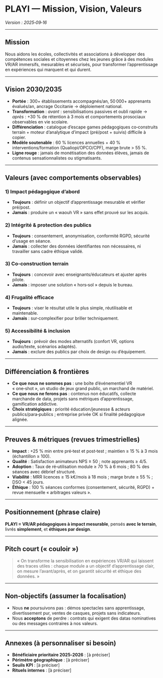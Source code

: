 # PLAYI — Mission, Vision, Valeurs

*Version : 2025‑09‑16*

---

## Mission
Nous aidons les écoles, collectivités et associations à développer des compétences sociales et citoyennes chez les jeunes grâce à des modules VR/AR immersifs, mesurables et sécurisés, pour transformer l’apprentissage en expériences qui marquent et qui durent.

---

## Vision 2030/2035
- **Portée** : 300+ établissements accompagnés/an, 50 000+ apprenants évalués/an, ancrage Occitanie → déploiement national.
- **Transformation** : *avant* : sensibilisations passives et oubli rapide → *après* : +30 % de rétention à 3 mois et comportements prosociaux observables en vie scolaire.
- **Différenciation** : catalogue d’escape games pédagogiques co‑construits terrain + moteur d’analytique d’impact (pré/post + suivis) difficile à copier.
- **Modèle soutenable** : 60 % licences annuelles + 40 % interventions/formation (Qualiopi/OPCO/CPF), marge brute > 55 %.
- **Ligne rouge** : jamais de monétisation des données élèves, jamais de contenus sensationnalistes ou stigmatisants.

---

## Valeurs (avec comportements observables)

### 1) Impact pédagogique d’abord
- **Toujours** : définir un objectif d’apprentissage mesurable et vérifier pré/post.
- **Jamais** : produire un « waouh VR » sans effet prouvé sur les acquis.

### 2) Intégrité & protection des publics
- **Toujours** : consentement, anonymisation, conformité RGPD, sécurité d’usage en séance.
- **Jamais** : collecter des données identifiantes non nécessaires, ni travailler sans cadre éthique validé.

### 3) Co‑construction terrain
- **Toujours** : concevoir avec enseignants/éducateurs et ajuster après pilote.
- **Jamais** : imposer une solution « hors‑sol » depuis le bureau.

### 4) Frugalité efficace
- **Toujours** : viser le résultat utile le plus simple, réutilisable et maintenable.
- **Jamais** : sur‑complexifier pour briller techniquement.

### 5) Accessibilité & inclusion
- **Toujours** : prévoir des modes alternatifs (confort VR, options audio/texte, scénarios adaptés).
- **Jamais** : exclure des publics par choix de design ou d’équipement.

---

## Différenciation & frontières
- **Ce que nous ne sommes pas** : une boîte d’événementiel VR « one‑shot », un studio de jeux grand public, un marchand de matériel.
- **Ce que nous ne ferons pas** : contenus non éducatifs, collecte marchande de data, projets sans métriques d’apprentissage, gamification addictive.
- **Choix stratégiques** : priorité éducation/jeunesse & acteurs publics/para‑publics ; entreprise privée OK si finalité pédagogique alignée.

---

## Preuves & métriques (revues trimestrielles)
- **Impact** : +25 % min entre pré‑test et post‑test ; maintien ≥ 15 % à 3 mois (échantillon ≥ 100).
- **Qualité** : Satisfaction animateurs NPS ≥ 50 ; note apprenants ≥ 4/5.
- **Adoption** : Taux de ré‑utilisation module ≥ 70 % à 6 mois ; 80 % des séances avec débrief structuré.
- **Viabilité** : MRR licences ≥ 15 k€/mois à 18 mois ; marge brute ≥ 55 % ; DSO < 45 jours.
- **Éthique** : 100 % séances conformes (consentement, sécurité, RGPD) + revue mensuelle « arbitrages valeurs ».

---

## Positionnement (phrase claire)
**PLAYI = VR/AR pédagogiques à impact mesurable**, pensés **avec le terrain**, livrés **simplement**, et **éthiques par design**.

---

## Pitch court (« couloir »)
> « On transforme la sensibilisation en expériences VR/AR qui laissent des traces utiles : chaque module a un objectif d’apprentissage clair, on mesure l’avant/après, et on garantit sécurité et éthique des données. »

---

## Non‑objectifs (assumer la focalisation)
- Nous **ne** poursuivons pas : démos spectacles sans apprentissage, divertissement pur, ventes de casques, projets sans indicateurs.
- Nous **acceptons** de perdre : contrats qui exigent des datas nominatives ou des messages contraires à nos valeurs.

---

## Annexes (à personnaliser si besoin)
- **Bénéficiaire prioritaire 2025‑2026** : [à préciser]
- **Périmètre géographique** : [à préciser]
- **Seuils KPI** : [à préciser]
- **Rituels internes** : [à préciser]

